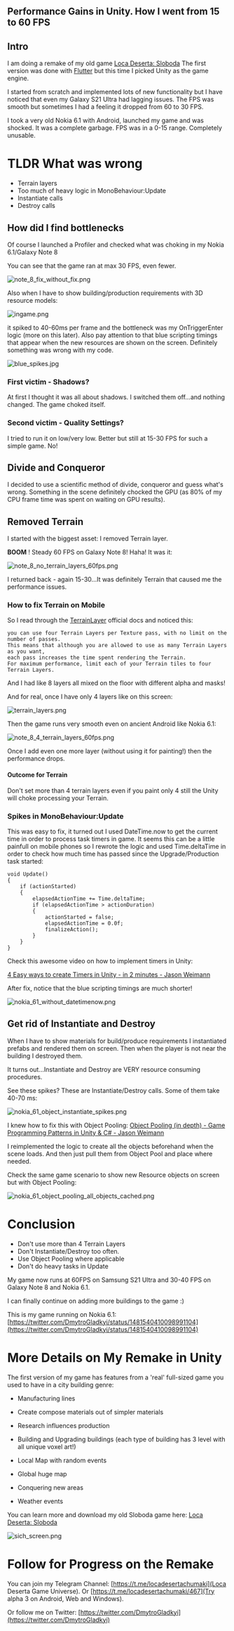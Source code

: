 ## Performance Gains in Unity. How I went from 15 to 60 FPS

## Intro

I am doing a remake of my old game [Loca Deserta: Sloboda](https://locadeserta.com/citybuilding/index_en) The first version was done with [Flutter](https://flutter.dev) but this time I picked Unity as the game engine.

I started from scratch and implemented lots of new functionality but I have noticed that even my Galaxy S21 Ultra had lagging issues. The FPS was smooth but sometimes I had a feeling it dropped from 60 to 30 FPS.

I took a very old Nokia 6.1 with Android, launched my game and was shocked. It was a complete garbage. FPS was in a 0-15 range. Completely unusable.

# TLDR What was wrong

- Terrain layers
- Too much of heavy logic in MonoBehaviour:Update
- Instantiate calls
- Destroy calls

## How did I find bottlenecks

Of course I launched a Profiler and checked what was choking in my Nokia 6.1/Galaxy Note 8

You can see that the game ran at max 30 FPS, even fewer.


![note_8_fix_without_fix.png](https://cdn.hashnode.com/res/hashnode/image/upload/v1644242276801/HqckhO9bGI.png)

Also when I have to show building/production requirements with 3D resource models:


![ingame.png](https://cdn.hashnode.com/res/hashnode/image/upload/v1644242290566/VW1veKvnt.png)

it spiked to 40-60ms per frame and the bottleneck was my OnTriggerEnter logic (more on this later). Also pay attention to that blue scripting timings that appear when the new resources are shown on the screen. Definitely something was wrong with my code.


![blue_spikes.jpg](https://cdn.hashnode.com/res/hashnode/image/upload/v1644242303612/keANvqviO.jpeg)

### First victim - Shadows?

At first I thought it was all about shadows. I switched them off...and nothing changed. The game choked itself.

### Second victim - Quality Settings?

I tried to run it on low/very low. Better but still at 15-30 FPS for such a simple game. No!

## Divide and Conqueror

I decided to use a scientific method of divide, conqueror and guess what's wrong. Something in the scene definitely chocked the GPU (as 80% of my CPU frame time was spent on waiting on GPU results).

## Removed Terrain

I started with the biggest asset: I removed Terrain layer.

**BOOM** ! Steady 60 FPS on Galaxy Note 8! Haha! It was it:


![note_8_no_terrain_layers_60fps.png](https://cdn.hashnode.com/res/hashnode/image/upload/v1644242321531/2c2zgyvq5.png)


I returned back - again 15-30...It was definitely Terrain that caused me the performance issues.

### How to fix Terrain on Mobile

So I read through the [TerrainLayer](https://docs.unity3d.com/Manual/class-TerrainLayer.html) official docs and noticed this:

```
you can use four Terrain Layers per Texture pass, with no limit on the number of passes.
This means that although you are allowed to use as many Terrain Layers as you want,
each pass increases the time spent rendering the Terrain.
For maximum performance, limit each of your Terrain tiles to four Terrain Layers.
```

And I had like 8 layers all mixed on the floor with different alpha and masks!

And for real, once I have only 4 layers like on this screen: 

![terrain_layers.png](https://cdn.hashnode.com/res/hashnode/image/upload/v1644242336613/v0sWIfedJG.png)



Then the game runs very smooth even on ancient Android like Nokia 6.1:

![note_8_4_terrain_layers_60fps.png](https://cdn.hashnode.com/res/hashnode/image/upload/v1644242350348/zmdnag2OM.png)

Once I add even one more layer (without using it for painting!) then the performance drops.



#### Outcome for Terrain

Don't set more than 4 terrain layers even if you paint only 4 still the Unity will choke processing your Terrain.



### Spikes in MonoBehaviour:Update

This was easy to fix, it turned out I used DateTime.now to get the current time in order to process task timers in game. It seems this can be a little painfull on mobile phones so I rewrote the logic and used Time.deltaTime in order to check how much time has passed since the Upgrade/Production task started:



    void Update()
    {
        if (actionStarted)
        {
            elapsedActionTime += Time.deltaTime;
            if (elapsedActionTime > actionDuration)
            {
                actionStarted = false;
                elapsedActionTime = 0.0f;
                finalizeAction();
            }
        }
    }

Check this awesome video on how to implement timers in Unity:

[4 Easy ways to create Timers in Unity - in 2 minutes - Jason Weimann](https://www.youtube.com/watch?v=eeY24OyLGv0)

After fix, notice that the blue scripting timings are much shorter!

![nokia_61_without_datetimenow.png](https://cdn.hashnode.com/res/hashnode/image/upload/v1644242396952/esygSAtvv.png)



## Get rid of Instantiate and Destroy

When I have to show materials for build/produce requirements I instantiated prefabs and rendered them on screen. Then when the player is not near the building I destroyed them.

It turns out...Instantiate and Destroy are VERY resource consuming procedures.

See these spikes? These are Instantiate/Destroy calls. Some of them take 40-70 ms:


![nokia_61_object_instantiate_spikes.png](https://cdn.hashnode.com/res/hashnode/image/upload/v1644242386263/J-h9yq6nL.png)


I knew how to fix this with Object Pooling: [Object Pooling (in depth) - Game Programming Patterns in Unity & C# - Jason Weimann](https://www.youtube.com/watch?v=uxm4a0QnQ9E)



I reimplemented the logic to create all the objects beforehand when the scene loads. And then just pull them from Object Pool and place where needed.

Check the same game scenario to show new Resource objects on screen but with Object Pooling:

![nokia_61_object_pooling_all_objects_cached.png](https://cdn.hashnode.com/res/hashnode/image/upload/v1644242411018/lVs35qcjA.png)


# Conclusion

- Don't use more than 4 Terrain Layers
- Don't Instantiate/Destroy too often.
- Use Object Pooling where applicable
- Don't do heavy tasks in Update


My game now runs at 60FPS on Samsung S21 Ultra and 30-40 FPS on Galaxy Note 8 and Nokia 6.1.


I can finally continue on adding more buildings to the game :)


This is my game running on Nokia 6.1: [https://twitter.com/DmytroGladkyi/status/1481540410098991104](https://twitter.com/DmytroGladkyi/status/1481540410098991104)


# More Details on My Remake in Unity

The first version of my game has features from a 'real' full-sized game you used to have in a city building genre:

- Manufacturing lines

- Create compose materials out of simpler materials

- Research influences production

- Building and Upgrading buildings (each type of building has 3 level with all unique voxel art!)

- Local Map with random events

- Global huge map

- Conquering new areas

- Weather events

You can learn more and download my old Sloboda game here: [Loca Deserta: Sloboda](https://locadeserta.com/citybuilding/index_en)

![sich_screen.png](https://cdn.hashnode.com/res/hashnode/image/upload/v1644242439126/xUpsvWCe6z.png)


# Follow for Progress on the Remake

You can join my Telegram Channel: [https://t.me/locadesertachumaki](Loca Deserta Game Universe). Or [https://t.me/locadesertachumaki/467](Try alpha 3 on Android, Web and Windows).

Or follow me on Twitter: [https://twitter.com/DmytroGladkyi](https://twitter.com/DmytroGladkyi)





